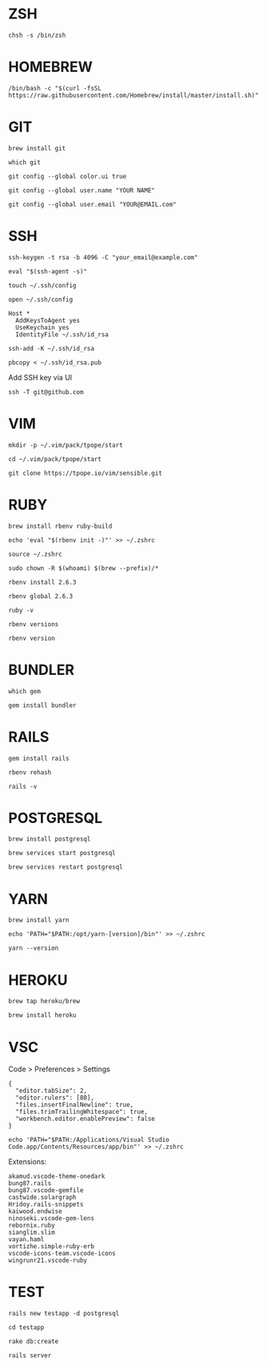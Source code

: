 # ZSH

`chsh -s /bin/zsh`

# HOMEBREW

`/bin/bash -c "$(curl -fsSL https://raw.githubusercontent.com/Homebrew/install/master/install.sh)"`

# GIT

`brew install git`

`which git`

`git config --global color.ui true`

`git config --global user.name "YOUR NAME"`

`git config --global user.email "YOUR@EMAIL.com"`


# SSH

`ssh-keygen -t rsa -b 4096 -C "your_email@example.com"`

`eval "$(ssh-agent -s)"`

`touch ~/.ssh/config`

`open ~/.ssh/config`

```
Host *
  AddKeysToAgent yes
  UseKeychain yes
  IdentityFile ~/.ssh/id_rsa
```

`ssh-add -K ~/.ssh/id_rsa`

`pbcopy < ~/.ssh/id_rsa.pub`

Add SSH key via UI

`ssh -T git@github.com`

# VIM

`mkdir -p ~/.vim/pack/tpope/start`

`cd ~/.vim/pack/tpope/start`

`git clone https://tpope.io/vim/sensible.git`

# RUBY

`brew install rbenv ruby-build`

`echo 'eval "$(rbenv init -)"' >> ~/.zshrc`

`source ~/.zshrc`

`sudo chown -R $(whoami) $(brew --prefix)/*`

`rbenv install 2.6.3`

`rbenv global 2.6.3`

`ruby -v`

`rbenv versions`

`rbenv version`

# BUNDLER

`which gem`

`gem install bundler`

# RAILS

`gem install rails`

`rbenv rehash`

`rails -v`

# POSTGRESQL

`brew install postgresql`

`brew services start postgresql`

`brew services restart postgresql`

# YARN

`brew install yarn`

`echo 'PATH="$PATH:/opt/yarn-[version]/bin"' >> ~/.zshrc`

`yarn --version`

# HEROKU

`brew tap heroku/brew`

`brew install heroku`

# VSC

Code > Preferences > Settings

```
{
  "editor.tabSize": 2,
  "editor.rulers": [80],
  "files.insertFinalNewline": true,
  "files.trimTrailingWhitespace": true,
  "workbench.editor.enablePreview": false
}
```
`echo 'PATH="$PATH:/Applications/Visual Studio Code.app/Contents/Resources/app/bin"' >> ~/.zshrc`

Extensions:

```
akamud.vscode-theme-onedark
bung87.rails
bung87.vscode-gemfile
castwide.solargraph
Hridoy.rails-snippets
kaiwood.endwise
ninoseki.vscode-gem-lens
rebornix.ruby
sianglim.slim
vayan.haml
vortizhe.simple-ruby-erb
vscode-icons-team.vscode-icons
wingrunr21.vscode-ruby
```

# TEST

`rails new testapp -d postgresql`

`cd testapp`

`rake db:create`

`rails server`
